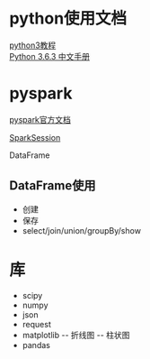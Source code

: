 # python使用文档
[python3教程](https://www.runoob.com/python3/python3-tutorial.html)  
[Python 3.6.3 中文手册](https://www.runoob.com/manual/pythontutorial3/docs/html/)

# pyspark
[pyspark官方文档](http://spark.apache.org/docs/latest/api/python/pyspark.sql.html)  

[SparkSession](https://github.com/xiaoshe/docs/blob/master/python/SparkSession.md)

DataFrame
## DataFrame使用
- 创建
- 保存
- select/join/union/groupBy/show

# 库
- scipy
- numpy
- json
- request
- matplotlib
-- 折线图
-- 柱状图
- pandas
